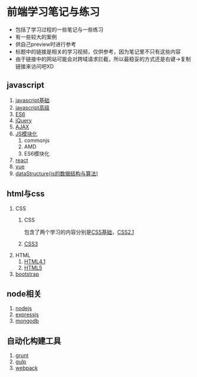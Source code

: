 # 前端学习笔记与练习
* 包括了学习过程的一些笔记与一些练习
* 有一些较大的案例
* 供自己preview时进行参考
* 标题中的链接是相关的学习视频，仅供参考，因为笔记里不只有这些内容
* 由于链接中的网站可能会对跨域请求拦截，所以最稳妥的方式还是右键->复制链接来访问吧XD
## javascript
1. [javascript基础](https://www.bilibili.com/video/av21589800)
2. [javascript高级](https://www.bilibili.com/video/av27134850)
3. [ES6](https://www.bilibili.com/video/av27143015)
4. [jQuery](https://www.bilibili.com/video/av27140087)
5. [AJAX](https://www.bilibili.com/video/av25609975?from=search&seid=2609115760970518523)
6. [JS模块化](https://www.bilibili.com/video/av27141329)
   1. commonjs
   2. AMD
   3. ES6模块化
7. [react](https://www.bilibili.com/video/av27145318)
8. [vue](https://www.bilibili.com/video/av24099073)
9. [dataStructure(js的数据结构与算法)](https://www.bilibili.com/video/av50356600)
## html与css
1. CSS
   1. CSS
   
      包含了两个学习的内容分别是[CSS基础](https://www.bilibili.com/video/av21557880)，[CSS2.1](https://www.bilibili.com/video/av21585880)
      
   2. [CSS3](https://www.bilibili.com/video/av21586861)
2. HTML
   1. [HTML4.1](https://www.bilibili.com/video/av21557880)
   2. [HTML5](https://www.bilibili.com/video/av21588133)
3. [bootstrap](https://www.bilibili.com/video/av21587498)
## node相关
1. [nodejs](https://www.bilibili.com/video/av50716000?from=search&seid=13539385795796862632)
2. [expressjs](https://www.bilibili.com/video/av50716000?from=search&seid=13539385795796862632)
3. [mongodb](https://www.bilibili.com/video/av27140135)
## 自动化构建工具
1. [grunt](https://www.bilibili.com/video/av27141121)
2. [gulp](https://www.bilibili.com/video/av27141331)
3. [webpack](https://www.bilibili.com/video/av27141684)
